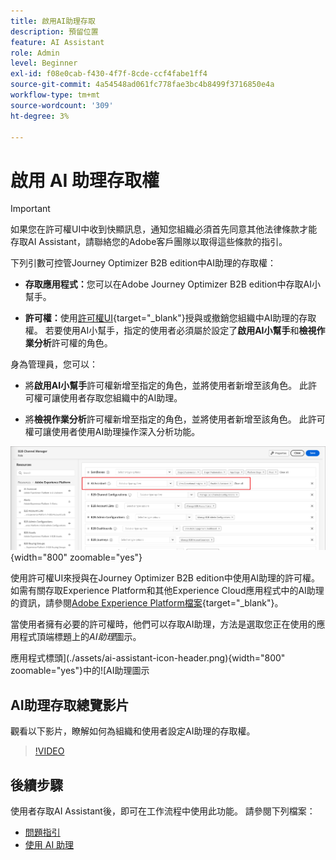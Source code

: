 ```yaml
---
title: 啟用AI助理存取
description: 預留位置
feature: AI Assistant
role: Admin
level: Beginner
exl-id: f08e0cab-f430-4f7f-8cde-ccf4fabe1ff4
source-git-commit: 4a54548ad061fc778fae3bc4b8499f3716850e4a
workflow-type: tm+mt
source-wordcount: '309'
ht-degree: 3%

---
```


# 啟用 AI 助理存取權

>[!IMPORTANT]
>
>如果您在許可權UI中收到快顯訊息，通知您組織必須首先同意其他法律條款才能存取AI Assistant，請聯絡您的Adobe客戶團隊以取得這些條款的指引。

下列引數可控管Journey Optimizer B2B edition中AI助理的存取權：

* **存取應用程式：**&#x200B;您可以在Adobe Journey Optimizer B2B edition中存取AI小幫手。

* **許可權：**&#x200B;使用[許可權UI](https://experienceleague.adobe.com/en/docs/experience-platform/access-control/abac/permissions-ui/permissions){target="_blank"}授與或撤銷您組織中AI助理的存取權。 若要使用AI小幫手，指定的使用者必須屬於設定了&#x200B;**啟用AI小幫手**&#x200B;和&#x200B;**檢視作業分析**&#x200B;許可權的角色。

身為管理員，您可以：

* 將&#x200B;**啟用AI小幫手**&#x200B;許可權新增至指定的角色，並將使用者新增至該角色。 此許可權可讓使用者存取您組織中的AI助理。

* 將&#x200B;**檢視作業分析**&#x200B;許可權新增至指定的角色，並將使用者新增至該角色。 此許可權可讓使用者使用AI助理操作深入分析功能。

![指派AI助理員許可權](./assets/ai-assistant-permissions.png){width="800" zoomable="yes"}

使用許可權UI來授與在Journey Optimizer B2B edition中使用AI助理的許可權。 如需有關存取Experience Platform和其他Experience Cloud應用程式中的AI助理的資訊，請參閱[Adobe Experience Platform檔案](https://experienceleague.adobe.com/en/docs/experience-platform/ai-assistant/access){target="_blank"}。

當使用者擁有必要的許可權時，他們可以存取AI助理，方法是選取您正在使用的應用程式頂端標題上的&#x200B;_AI助理_&#x200B;圖示。

應用程式標頭](./assets/ai-assistant-icon-header.png){width="800" zoomable="yes"}中的![AI助理圖示

## AI助理存取總覽影片

觀看以下影片，瞭解如何為組織和使用者設定AI助理的存取權。

>[!VIDEO](https://video.tv.adobe.com/v/3436470/?learn=on)

## 後續步驟

使用者存取AI Assistant後，即可在工作流程中使用此功能。 請參閱下列檔案：

* [問題指引](./question-guidance.md)
* [使用 AI 助理](./use-ai-assistant.md)
